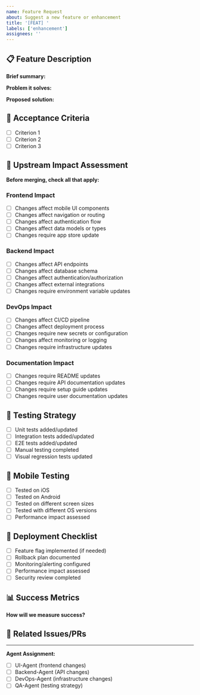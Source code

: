 ```yaml
---
name: Feature Request
about: Suggest a new feature or enhancement
title: '[FEAT] '
labels: ['enhancement']
assignees: ''
---
```


## 📋 Feature Description

**Brief summary:**
<!-- Describe the feature in 1-2 sentences -->

**Problem it solves:**
<!-- What problem does this feature address? -->

**Proposed solution:**
<!-- How should this feature work? -->

## 🎯 Acceptance Criteria

- [ ] Criterion 1
- [ ] Criterion 2
- [ ] Criterion 3

## 🔄 Upstream Impact Assessment

**Before merging, check all that apply:**

### Frontend Impact
- [ ] Changes affect mobile UI components
- [ ] Changes affect navigation or routing
- [ ] Changes affect authentication flow
- [ ] Changes affect data models or types
- [ ] Changes require app store update

### Backend Impact
- [ ] Changes affect API endpoints
- [ ] Changes affect database schema
- [ ] Changes affect authentication/authorization
- [ ] Changes affect external integrations
- [ ] Changes require environment variable updates

### DevOps Impact
- [ ] Changes affect CI/CD pipeline
- [ ] Changes affect deployment process
- [ ] Changes require new secrets or configuration
- [ ] Changes affect monitoring or logging
- [ ] Changes require infrastructure updates

### Documentation Impact
- [ ] Changes require README updates
- [ ] Changes require API documentation updates
- [ ] Changes require setup guide updates
- [ ] Changes require user documentation updates

## 🧪 Testing Strategy

- [ ] Unit tests added/updated
- [ ] Integration tests added/updated
- [ ] E2E tests added/updated
- [ ] Manual testing completed
- [ ] Visual regression tests updated

## 📱 Mobile Testing

- [ ] Tested on iOS
- [ ] Tested on Android
- [ ] Tested on different screen sizes
- [ ] Tested with different OS versions
- [ ] Performance impact assessed

## 🚀 Deployment Checklist

- [ ] Feature flag implemented (if needed)
- [ ] Rollback plan documented
- [ ] Monitoring/alerting configured
- [ ] Performance impact assessed
- [ ] Security review completed

## 📊 Success Metrics

**How will we measure success?**
<!-- Define metrics to track after deployment -->

## 🔗 Related Issues/PRs

<!-- Link to related issues or PRs -->

---

**Agent Assignment:**
- [ ] UI-Agent (frontend changes)
- [ ] Backend-Agent (API changes)
- [ ] DevOps-Agent (infrastructure changes)
- [ ] QA-Agent (testing strategy)